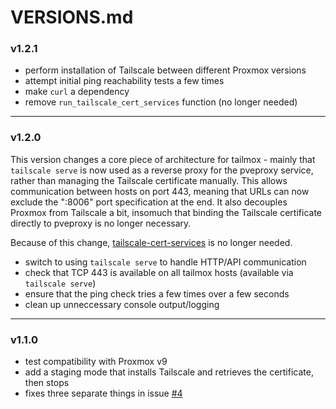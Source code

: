 # VERSIONS.md

### v1.2.1

 - perform installation of Tailscale between different Proxmox versions
 - attempt initial ping reachability tests a few times
 - make `curl` a dependency
 - remove `run_tailscale_cert_services` function (no longer needed)

---

### v1.2.0

This version changes a core piece of architecture for tailmox - mainly that `tailscale serve` is now used as a reverse proxy for the pveproxy service, rather than managing the Tailscale certificate manually. This allows communication between hosts on port 443, meaning that URLs can now exclude the ":8006" port specification at the end. It also decouples Proxmox from Tailscale a bit, insomuch that binding the Tailscale certificate directly to pveproxy is no longer necessary.

Because of this change, [tailscale-cert-services](https://github.com/willjasen/tailscale-cert-services) is no longer needed.

 - switch to using `tailscale serve` to handle HTTP/API communication
 - check that TCP 443 is available on all tailmox hosts (available via `tailscale serve`)
 - ensure that the ping check tries a few times over a few seconds
 - clean up unneccessary console output/logging

---

### v1.1.0

 - test compatibility with Proxmox v9
 - add a staging mode that installs Tailscale and retrieves the certificate, then stops
 - fixes three separate things in issue [#4](https://github.com/willjasen/tailmox/issues/4)
